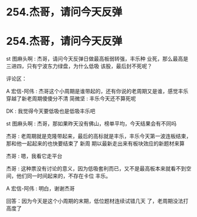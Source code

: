 # 254.杰哥，请问今天反弹

# 254.杰哥，请问今天反弹

st 图麻头啊 : 杰哥，请问今天反弹日做最高板弱转强，丰乐种 业死，那么最高是三进四，只有宁波东力绿盘，为什么低吸 该股，最后封不死呢？

评论区：

A 宏信-阿伟 : 杰哥这个小周期是谁带起的，还有你说的老周期又是谁，感觉丰乐穿越了新老周期傻傻分不清 简微坚 : 丰乐今天还不算死呢

DK : 我觉得今天要低吸也是低吸丰乐吧

st 图麻头啊 : 杰哥，那如果昨天没有佛山，榜单平均，今天结果会有不同吗

杰哥 : 老周期就是克隆带起来，最后的高标就是丰乐，丰乐今天第一波连板结束，那和他一起起来的也快要结束了 新周 期以最新走出来有板块效应的新题材来算

杰哥 : 嗯，我看它走平台

杰哥 : 这种票没有讨论的意义，因为低吸套利而已，又不是最高板本来就看不到空间，他们同一时间起来的，不存在卡位 丰乐。

A 宏信-阿伟 : 明白，谢谢杰哥

回答：因为今天是这个小周期的末期，低位题材连续试错几天 了，老周期没法打高度了